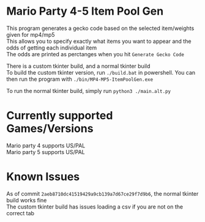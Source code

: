 # Mario Party 4-5 Item Pool Gen
This program generates a gecko code based on the selected item/weights given for mp4/mp5<br>
This allows you to specify exactly what items you want to appear and the odds of getting each individual item<br>
The odds are printed as perctanges when you hit `Generate Gecko Code`<br>

There is a custom tkinter build, and a normal tkinter build<br>
To build the custom tkinter version, run `./build.bat` in powershell. You can then run the program with `./bin/MP4-MP5-ItemPoolGen.exe`<br>

To run the normal tkinter build, simply run `python3 ./main.alt.py`<br>

# Currently supported Games/Versions
Mario party 4 supports US/PAL<br>
Mario party 5 supports US/PAL<br>

# Known Issues
As of commit `2aeb8710dc41519429a9cb139a7d67ce29f7d9b6`, the normal tkinter build works fine<br>
The custom tkinter build has issues loading a csv if you are not on the correct tab<br>
